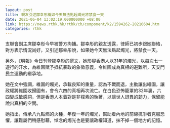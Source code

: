 ```yaml
---
layout: post
title: 親友引述鄒幸彤稱如今天無法點起燭光將禁食一天
date: 2021-06-04 13:02:19.000000000 +08:00
link: https://news.rthk.hk/rthk/ch/component/k2/1594262-20210604.htm
categories: rthk
---
```


支聯會副主席鄒幸彤今早被警方拘捕。鄒幸彤的親友透露，律師已初步跟她聯絡，對方表示情況尚好，又引述鄒幸彤說，如果她今天無法點起燭光，將禁食一天。

另外，《明報》今日刊登鄒幸彤的撰文，她形容香港人以31年的燭光，以每次七一遊行的汗水，為維園賦予抵抗暴政的象徵意義，令維園成為真相的避難所，天安門民主運動的繼承地。

她在文中強調，維園的燭光，承載良知的重量，認為不戰而退，主動讓出維園，讓政權將維園收歸國有，會令六四的真相再次流亡。在白色恐怖籠罩的32年裏，六四變成敏感詞，但是香港人本着對是非樸素的執著，以讓世人訝異的韌力，保留能說出真相的空間。

她指出，傳承八九點燃的火種，年復一年的燭光，幫助着內地的前線抗爭者克服恐懼，讓難屬們稍感慰藉，悼念的燭光也是要讓政權知道，抹不掉一個地方的記憶。
